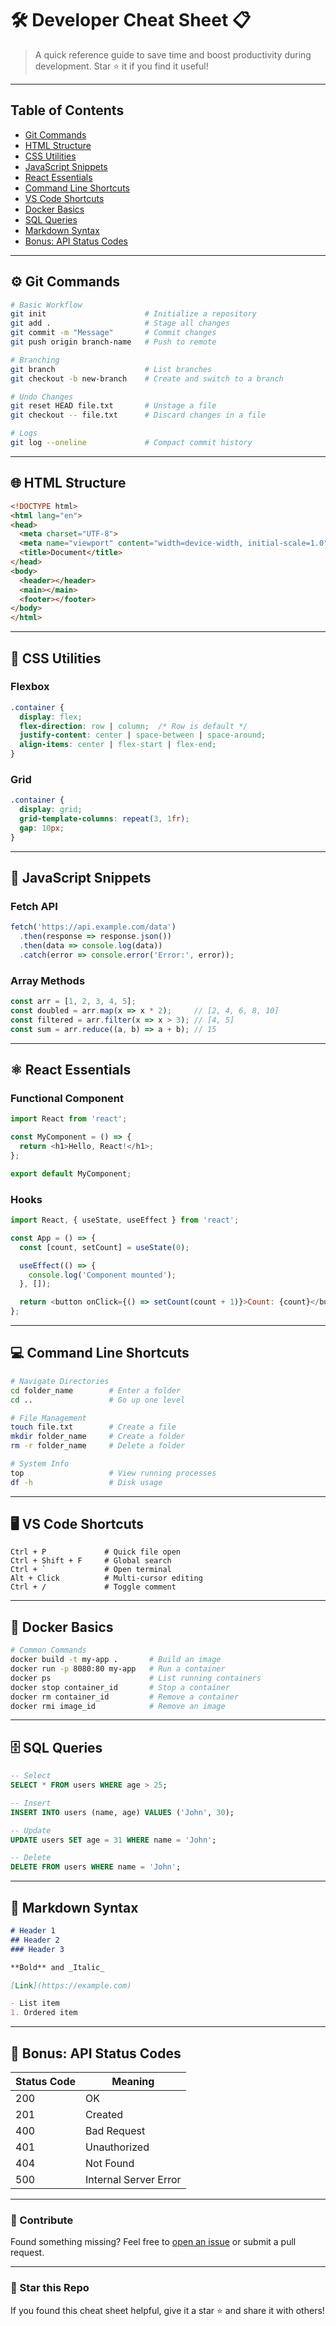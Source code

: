 
# 🛠️ Developer Cheat Sheet 📋  
> A quick reference guide to save time and boost productivity during development. Star ⭐ it if you find it useful!

---

## Table of Contents
- [Git Commands](#git-commands)  
- [HTML Structure](#html-structure)  
- [CSS Utilities](#css-utilities)  
- [JavaScript Snippets](#javascript-snippets)  
- [React Essentials](#react-essentials)  
- [Command Line Shortcuts](#command-line-shortcuts)  
- [VS Code Shortcuts](#vs-code-shortcuts)  
- [Docker Basics](#docker-basics)  
- [SQL Queries](#sql-queries)  
- [Markdown Syntax](#markdown-syntax)  
- [Bonus: API Status Codes](#bonus-api-status-codes)

---

## ⚙️ Git Commands
```bash
# Basic Workflow
git init                      # Initialize a repository
git add .                     # Stage all changes
git commit -m "Message"       # Commit changes
git push origin branch-name   # Push to remote

# Branching
git branch                    # List branches
git checkout -b new-branch    # Create and switch to a branch

# Undo Changes
git reset HEAD file.txt       # Unstage a file
git checkout -- file.txt      # Discard changes in a file

# Logs
git log --oneline             # Compact commit history
```

---

## 🌐 HTML Structure
```html
<!DOCTYPE html>
<html lang="en">
<head>
  <meta charset="UTF-8">
  <meta name="viewport" content="width=device-width, initial-scale=1.0">
  <title>Document</title>
</head>
<body>
  <header></header>
  <main></main>
  <footer></footer>
</body>
</html>
```

---

## 🎨 CSS Utilities
### Flexbox
```css
.container {
  display: flex;
  flex-direction: row | column;  /* Row is default */
  justify-content: center | space-between | space-around;
  align-items: center | flex-start | flex-end;
}
```

### Grid
```css
.container {
  display: grid;
  grid-template-columns: repeat(3, 1fr);
  gap: 10px;
}
```

---

## 🧠 JavaScript Snippets
### Fetch API
```javascript
fetch('https://api.example.com/data')
  .then(response => response.json())
  .then(data => console.log(data))
  .catch(error => console.error('Error:', error));
```

### Array Methods
```javascript
const arr = [1, 2, 3, 4, 5];
const doubled = arr.map(x => x * 2);     // [2, 4, 6, 8, 10]
const filtered = arr.filter(x => x > 3); // [4, 5]
const sum = arr.reduce((a, b) => a + b); // 15
```

---

## ⚛️ React Essentials
### Functional Component
```javascript
import React from 'react';

const MyComponent = () => {
  return <h1>Hello, React!</h1>;
};

export default MyComponent;
```

### Hooks
```javascript
import React, { useState, useEffect } from 'react';

const App = () => {
  const [count, setCount] = useState(0);

  useEffect(() => {
    console.log('Component mounted');
  }, []);

  return <button onClick={() => setCount(count + 1)}>Count: {count}</button>;
};
```

---

## 💻 Command Line Shortcuts
```bash
# Navigate Directories
cd folder_name        # Enter a folder
cd ..                 # Go up one level

# File Management
touch file.txt        # Create a file
mkdir folder_name     # Create a folder
rm -r folder_name     # Delete a folder

# System Info
top                   # View running processes
df -h                 # Disk usage
```

---

## 🖥️ VS Code Shortcuts
```plaintext
Ctrl + P             # Quick file open
Ctrl + Shift + F     # Global search
Ctrl + `             # Open terminal
Alt + Click          # Multi-cursor editing
Ctrl + /             # Toggle comment
```

---

## 🐳 Docker Basics
```bash
# Common Commands
docker build -t my-app .       # Build an image
docker run -p 8080:80 my-app   # Run a container
docker ps                      # List running containers
docker stop container_id       # Stop a container
docker rm container_id         # Remove a container
docker rmi image_id            # Remove an image
```

---

## 🗄️ SQL Queries
```sql
-- Select
SELECT * FROM users WHERE age > 25;

-- Insert
INSERT INTO users (name, age) VALUES ('John', 30);

-- Update
UPDATE users SET age = 31 WHERE name = 'John';

-- Delete
DELETE FROM users WHERE name = 'John';
```

---

## 📝 Markdown Syntax
```markdown
# Header 1
## Header 2
### Header 3

**Bold** and _Italic_

[Link](https://example.com)

- List item
1. Ordered item
```

---

## 🚀 Bonus: API Status Codes
| Status Code | Meaning                  |
|-------------|--------------------------|
| 200         | OK                      |
| 201         | Created                 |
| 400         | Bad Request             |
| 401         | Unauthorized            |
| 404         | Not Found               |
| 500         | Internal Server Error   |

---

### 🙌 Contribute
Found something missing? Feel free to [open an issue](https://github.com/your-repo/issues) or submit a pull request.

---

### 🌟 Star this Repo
If you found this cheat sheet helpful, give it a star ⭐ and share it with others!

